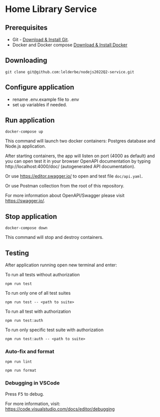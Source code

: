 # Home Library Service

## Prerequisites

- Git - [Download & Install Git](https://git-scm.com/downloads).
- Docker and Docker compose [Download & Install Docker](http://)

## Downloading

```
git clone git@github.com:lelderbe/nodejs2022Q2-service.git
```

## Configure application

- rename .env.example file to .env
- set up variables if needed.

## Run application

```
docker-compose up
```

This command will launch two docker containers: Postgres database and Node.js application.

After starting containers, the app will listen on port (4000 as default) and you can open test it in your browser OpenAPI documentation by typing http://localhost:4000/doc/ (autogenerated API documentation).

Or use https://editor.swagger.io/ to open and test file `doc/api.yaml`.

Or use Postman collection from the root of this repository.

For more information about OpenAPI/Swagger please visit https://swagger.io/.

## Stop application

```
docker-compose down
```

This command will stop and destroy containers.

## Testing

After application running open new terminal and enter:

To run all tests without authorization

```
npm run test
```

To run only one of all test suites

```
npm run test -- <path to suite>
```

To run all test with authorization

```
npm run test:auth
```

To run only specific test suite with authorization

```
npm run test:auth -- <path to suite>
```

### Auto-fix and format

```
npm run lint
```

```
npm run format
```

### Debugging in VSCode

Press <kbd>F5</kbd> to debug.

For more information, visit: https://code.visualstudio.com/docs/editor/debugging
